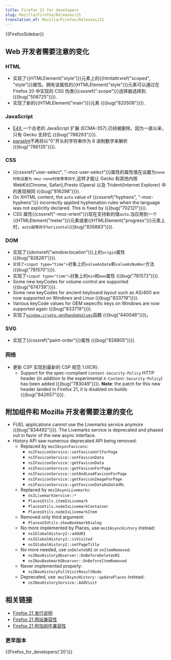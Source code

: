 ```yaml
---
title: Firefox 21 for developers
slug: Mozilla/Firefox/Releases/21
translation_of: Mozilla/Firefox/Releases/21
---
```

<div>{{FirefoxSidebar}}</div><h2 id="Web开发者需要注意的变化">Web 开发者需要注意的变化</h2>
<h3 id="HTML">HTML</h3>
<ul>
  <li>实现了{{HTMLElement("style")}}元素上的{{htmlattrxref("scoped", "style")}}属性。拥有该属性的{{HTMLElement("style")}}元素可以通过在 Firefox 20 中实现的 CSS 伪类{{cssxref(":scope")}}选择器选择到.({{bug("508725")}}).</li>
  <li>实现了新的{{HTMLElement("main")}}元素 ({{bug("820508")}}).</li>
</ul>
<h3 id="JavaScript">JavaScript</h3>
<ul>
  <li><a href="/zh-CN/docs/E4X">E4X</a>,一个古老的 JavaScript 扩展 (ECMA-357),已经被删除。因为一直以来，只有 Gecko 支持它.({{bug("788293")}}).</li>
  <li><a href="/zh-CN/docs/JavaScript/Reference/Global_Objects/parseInt">parseInt</a>不再将以"0"开头的字符串作为 8 进制数字来解析 ({{bug("786135")}}).</li>
</ul>
<h3 id="CSS">CSS</h3>
<ul>
  <li>{{cssxref("user-select", "-moz-user-select")}}属性的属性值在设置为<code>none时和设置为</code><code>-moz-none时</code><code>效果等同于</code>,这样才能让 Gecko 和其他内核 WebKit(Chrome, Safari),Presto (Opera) 以及 Trident(Internet Explorer) 中的表现相同 ({{bug("816298")}}).</li>
  <li>On XHTML content, the <code>auto</code> value of {{cssxref("hyphens", "-moz-hyphens")}} incorrectly applied hyphenation rules when the language was not explicitly declared. This is fixed by ({{bug("702121")}}).</li>
  <li>CSS 属性{{cssxref("-moz-orient")}}现在支持新的值<code>auto</code>.当应用到一个{{HTMLElement("meter")}}元素或者{{HTMLElement("progress")}}元素上时，<code>auto就等同于</code><code>horizontal</code>({{bug("835883")}}).</li>
</ul>
<h3 id="DOM">DOM</h3>
<ul>
  <li>实现了{{domxref("window.location")}}上的<code>origin</code>属性 ({{bug("828261")}}).</li>
  <li><code>实现了</code><code>&lt;input type="time"&gt;</code>对象上的<code>valueAsDate</code>和<code>valueAsNumber</code>方法 ({{bug("781570")}}).</li>
  <li>实现了<code>&lt;input type="time"&gt;</code>对象上的<code>min</code>和<code>max</code>属性 ({{bug("781572")}}).</li>
  <li>Some new keyCodes for volume control are supported ({{bug("674739")}}).</li>
  <li>Some new keyCodes for ancient keyboard layout such as AS/400 are now supported on Windows and Linux ({{bug("833719")}}).</li>
  <li>Various keyCode values for OEM sepecific keys on Windows are now supported again ({{bug("833719")}}).</li>
  <li>实现了<a href="/zh-CN/docs/Web/API/Crypto/getRandomValues"><code>window.crypto.getRandomValues</code></a>函数 ({{bug("440046")}})。</li>
</ul>
<h3 id="SVG">SVG</h3>
<ul>
  <li>实现了{{cssxref("paint-order")}}属性 ({{bug("828805")}}).</li>
</ul>
<h3 id="网络">网络</h3>
<ul>
  <li>更新 CSP 实现到最新的 CSP 规范 1.0(CR):
    <ul>
      <li>Support for the spec-compliant <code>Content-Security-Policy</code> HTTP header (in addition to the experimental <code>X-Content-Security-Policy</code>) has been added ({{bug("783049")}}). <strong>Note</strong>: the patch for this new header landed in Firefox 21, it is disabled on builds ({{bug("842657")}}).</li>
    </ul>
  </li>
</ul>
<h2 id="附加组件和Mozilla开发者需要注意的变化">附加组件和 Mozilla 开发者需要注意的变化</h2>
<ul>
  <li>FUEL applications cannot use the Livemarks service anymore ({{bug("834492")}}). The Livemarks service is deprecated and phased out in favor of the new async interface.</li>
  <li>History API saw numerous deprecated API being removed:
    <ul>
      <li>Replaced by <code>mozIAsyncFavicons</code>:
        <ul>
          <li><code>nsIFaviconService::setFaviconUrlForPage</code></li>
          <li><code>nsIFaviconService::setFaviconData</code></li>
          <li><code>nsIFaviconService::getFaviconData</code></li>
          <li><code>nsIFaviconService::getFaviconForPage</code></li>
          <li><code>nsIFaviconService::setAndLoadFaviconForPage</code></li>
          <li><code>nsIFaviconService::getFaviconImageForPage</code></li>
          <li><code>nsIFaviconService::getFaviconDataAsDataURL</code></li>
        </ul>
      </li>
      <li>Replaced by <code>mozIAsyncLivemarks</code>:
        <ul>
          <li><code>nsILivemarkService::*</code></li>
          <li><code>PlacesUtils.itemIsLivemark</code></li>
          <li><code>PlacesUtils.nodeIsLivemarkContainer</code></li>
          <li><code>PlacesUtils.nodeIsLivemarkItem</code></li>
        </ul>
      </li>
      <li>Removed only third argument:
        <ul>
          <li><code>PlacesUIUtils.showBookmarkDialog</code></li>
        </ul>
      </li>
      <li>No more implemented by Places, use <code>mozIAsyncHistory</code> instead:
        <ul>
          <li><code>nsIGlobalHistory2::addURI</code></li>
          <li><code>nsIGlobalHistory2::isVisited</code></li>
          <li><code>nsIGlobalHistory2::setPageTitle</code></li>
        </ul>
      </li>
      <li>No more needed, use <code>onDeleteURI</code> or <code>onItemRemoved</code>:
        <ul>
          <li><code>nsINavHistoryObserver::OnBeforeDeleteURI</code></li>
          <li><code>nsINavBookmarkObserver::OnBeforeItemRemoved</code></li>
        </ul>
      </li>
      <li>Never implemented properly:
        <ul>
          <li><code>nsINavHistoryFullVisitResultNode</code></li>
        </ul>
      </li>
      <li>Deprecated, use<code> mozIAsyncHistory::updatePlaces</code> instead:
        <ul>
          <li><code>nsINavHistoryService::AddVisit</code></li>
        </ul>
      </li>
    </ul>
  </li>
</ul>
<h2 id="相关链接">相关链接</h2>
<ul>
  <li><a href="http://www.mozilla.org/zh-CN/firefox/21.0/releasenotes/">Firefox 21 发行说明</a></li>
  <li><a href="../../../../../zh-CN/docs/Site_Compatibility_for_Firefox_21">Firefox 21 网站兼容性</a></li>
  <li><a href="https://blog.mozilla.org/addons/2013/04/26/compatibility-for-firefox-21/">Firefox 21 附加组件兼容性</a></li>
</ul>
<h3 id="更早版本">更早版本</h3>
<p>{{Firefox_for_developers('20')}}</p>
